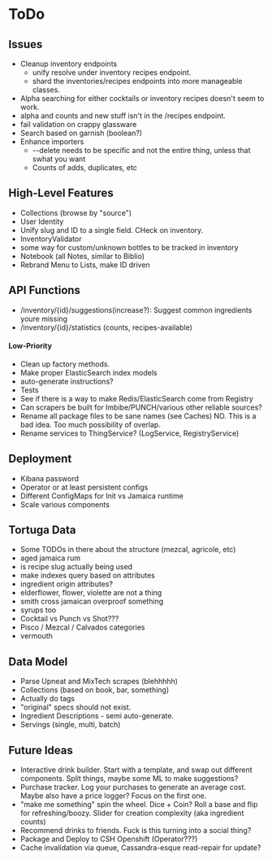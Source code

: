 ToDo
====

Issues
------
* Cleanup inventory endpoints
  * unify resolve under inventory recipes endpoint.
  * shard the inventories/recipes endpoints into more manageable classes.
* Alpha searching for either cocktails or inventory recipes doesn't seem to work.
* alpha and counts and new stuff isn't in the /recipes endpoint.
* fail validation on crappy glassware
* Search based on garnish (boolean?)
* Enhance importers
  * --delete needs to be specific and not the entire thing, unless that swhat you want
  * Counts of adds, duplicates, etc

High-Level Features
-------------------
* Collections (browse by "source")
* User Identity
* Unify slug and ID to a single field. CHeck on inventory.
* InventoryValidator
* some way for custom/unknown bottles to be tracked in inventory
* Notebook (all Notes, similar to Biblio)
* Rebrand Menu to Lists, make ID driven

API Functions
-------------
* /inventory/{id}/suggestions(increase?): Suggest common ingredients youre missing
* /inventory/{id}/statistics (counts, recipes-available)

#### Low-Priority
* Clean up factory methods.
* Make proper ElasticSearch index models
* auto-generate instructions?
* Tests 
* See if there is a way to make Redis/ElasticSearch come from Registry
* Can scrapers be built for Imbibe/PUNCH/various other reliable sources?
* Rename all package files to be sane names (see Caches)
  NO. This is a bad idea. Too much possibility of overlap.
* Rename services to ThingService? (LogService, RegistryService)

Deployment
----------
* Kibana password
* Operator or at least persistent configs
* Different ConfigMaps for Init vs Jamaica runtime
* Scale various components

Tortuga Data
------------
* Some TODOs in there about the structure (mezcal, agricole, etc)
* aged jamaica rum 
* is recipe slug actually being used
* make indexes query based on attributes
* ingredient origin attributes?
* elderflower, flower, violette are not a thing
* smith cross jamaican overproof something
* syrups too
* Cocktail vs Punch vs Shot???
* Pisco / Mezcal / Calvados categories
* vermouth

Data Model
----------
* Parse Upneat and MixTech scrapes (blehhhhh)
* Collections (based on book, bar, something)
* Actually do tags
* "original" specs should not exist.
* Ingredient Descriptions - semi auto-generate.
* Servings (single, multi, batch)

Future Ideas
------------
* Interactive drink builder. Start with a template, and swap out different
  components. Split things, maybe some ML to make suggestions?
* Purchase tracker. Log your purchases to generate an average cost. Maybe
  also have a price logger? Focus on the first one.
* "make me something" spin the wheel. Dice + Coin? Roll a base and 
  flip for refreshing/boozy. Slider for creation complexity (aka ingredient counts)
* Recommend drinks to friends. Fuck is this turning into a social thing?
* Package and Deploy to CSH Openshift (Operator???)
* Cache invalidation via queue, Cassandra-esque read-repair for update?
